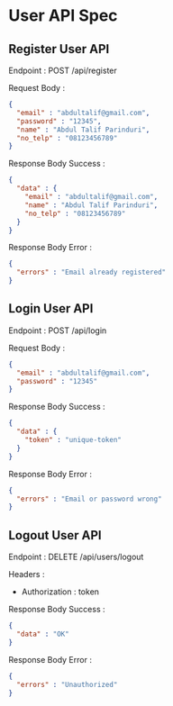 # User API Spec

## Register User API

Endpoint :  POST /api/register 

Request Body :

```json
{
  "email" : "abdultalif@gmail.com",
  "password" : "12345",
  "name" : "Abdul Talif Parinduri",
  "no_telp" : "08123456789"
}
```

Response Body Success :

```json
{
  "data" : {
    "email" : "abdultalif@gmail.com",
    "name" : "Abdul Talif Parinduri",
    "no_telp" : "08123456789"
  }
}
```

Response Body Error : 

```json
{
  "errors" : "Email already registered"
}
```


## Login User API

Endpoint : POST /api/login

Request Body :

```json
{
  "email" : "abdultalif@gmail.com",
  "password" : "12345"
}
```

Response Body Success : 

```json
{
  "data" : {
    "token" : "unique-token"
  }
}
```

Response Body Error :

```json
{
  "errors" : "Email or password wrong"
}
```

## Logout User API

Endpoint : DELETE /api/users/logout

Headers :
- Authorization : token

Response Body Success : 

```json
{
  "data" : "OK"
}
```

Response Body Error : 

```json
{
  "errors" : "Unauthorized"
}
```